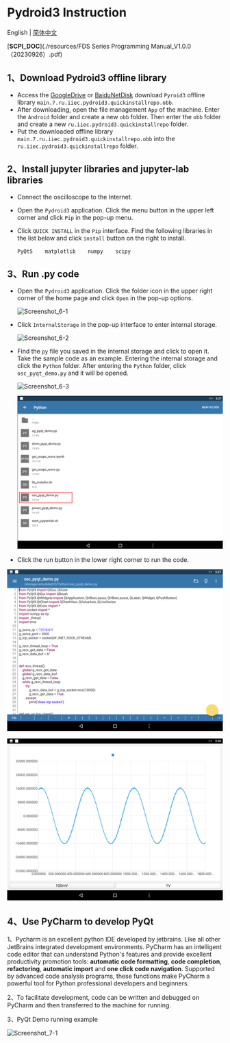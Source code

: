 # Pydroid3 Instruction

English | [简体中文](README_zh.md)

[**SCPI_DOC**](./resources/FDS Series Programming Manual_V1.0.0（20230926）.pdf)

## 1、Download Pydroid3 offline library

- Access the  [GoogleDrive](https://drive.google.com/file/d/1LjAXf11ubn4tivQE7K1kL6wfOIgLjqmN/view?usp=sharing) or [BaiduNetDisk](https://pan.baidu.com/s/1aID5IbcW23gGj2UfjrBmFQ) download `Pyroid3` offline library ` main.7.ru.iiec.pydroid3.quickinstallrepo.obb `.
- After downloading, open the file management `App` of the machine. Enter the `Android` folder and create a new `obb` folder. Then enter the `obb` folder and create a new `ru.iiec.pydroid3.quickinstallrepo` folder.
- Put the downloaded offline library ` main.7.ru.iiec.pydroid3.quickinstallrepo.obb ` into the `ru.iiec.pydroid3.quickinstallrepo` folder.

## 2、Install jupyter libraries and jupyter-lab libraries

- Connect the oscilloscope to the Internet.

- Open the `Pydroid3` application. Click the menu button in the upper left corner and click `Pip` in the pop-up menu.

- Click `QUICK INSTALL` in the `Pip` interface. Find the following libraries in the list below and click `install`  button on the right to install.

  ```
  PyQt5    matplotlib    numpy    scipy
  ```

## 3、Run .py code

- Open the `Pydroid3` application. Click the folder icon in the upper right corner of the home page and click `Open` in the pop-up options.

  ![Screenshot_6-1](./resources/Screenshot_6-1.png)

- Click `InternalStorage` in the pop-up interface to enter internal storage.

  ![Screenshot_6-2](./resources/Screenshot_6-2.png)

- Find the `py` file you saved in the internal storage and click to open it. Take the sample code as an example. Entering the internal storage and click the `Python` folder. After entering the `Python` folder, click `osc_pyqt_demo.py` and it will be opened.

  ![Screenshot_6-3](./resources/Screenshot_6-3.png)

  ![Screenshot_6-4](./resources/Screenshot_6-4.png)

- Click the run button in the lower right corner to run the code.

![Screenshot_6-5](./resources/Screenshot_6-5.png)

![Screenshot_6-6](./resources/Screenshot_6-6.png)



## 4、Use PyCharm to develop PyQt

1、Pycharm is an excellent python IDE developed by jetbrains. Like all other JetBrains integrated development environments. PyCharm has an intelligent code editor that can understand Python's features and provide excellent productivity promotion tools: **automatic code formatting**, **code completion**, **refactoring**, **automatic import** and **one click code navigation**. Supported by advanced code analysis programs, these functions make PyCharm a powerful tool for Python professional developers and beginners.

2、To facilitate development, code can be written and debugged on PyCharm and then transferred to the machine for running.

3、PyQt Demo running example

![Screenshot_7-1](./resources/Screenshot_7-1.png)